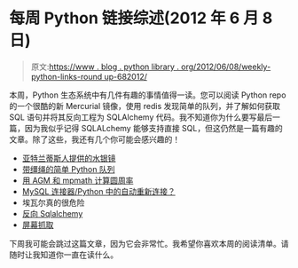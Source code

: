 # 每周 Python 链接综述(2012 年 6 月 8 日)

> 原文:[https://www . blog . python library . org/2012/06/08/weekly-python-links-round up-682012/](https://www.blog.pythonlibrary.org/2012/06/08/weekly-python-links-roundup-682012/)

本周，Python 生态系统中有几件有趣的事情值得一读。您可以阅读 Python repo 的一个很酷的新 Mercurial 镜像，使用 redis 发现简单的队列，并了解如何获取 SQL 语句并将其反向工程为 SQLAlchemy 代码。我不知道你为什么要写最后一篇，因为我似乎记得 SQLALchemy 能够支持直接 SQL，但这仍然是一篇有趣的文章。除了这些，我还有几个你可能会感兴趣的！

*   [亚特兰蒂斯人提供的水银镜](http://blog.python.org/2012/06/mercurial-mirrors-provided-by-atlassian.html)
*   [带缰绳的简单 Python 队列](http://peter-hoffmann.com/2012/python-simple-queue-redis-queue.html)
*   [用 AGM 和 mpmath 计算圆周率](http://www.johndcook.com/blog/2012/06/03/calculating-pi-with-agm-and-mpmath/)
*   [MySQL 连接器/Python 中的自动重新连接？](http://geert.vanderkelen.org/connector-python-auto-reconnect/)
*   埃瓦尔真的很危险
*   [反向 Sqlalchemy](http://www.wiggy.net/articles/sqlalchemy-in-reverse)
*   [屏幕抓取](http://rhodesmill.org/brandon/chapters/screen-scraping/)

下周我可能会跳过这篇文章，因为它会非常忙。我希望你喜欢本周的阅读清单。请随时让我知道你一直在读什么。